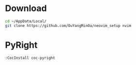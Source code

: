 # Download
```bash
cd ~/AppData/Local/
git clone https://github.com/OuYangMinOa/neovim_setup nvim
```

# PyRight
``` bash
:CocInstall coc-pyright
``` 